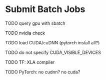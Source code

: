 # Submit Batch Jobs

TODO query gpu with sbatch

TODO nvidia check

TODO load CUDA/cuDNN (pytorch install all?)

TODO do not specify CUDA_VISIBLE_DEVICES

TODO TF: XLA compiler

TODO PyTorch: no cudnn? no cuda?
